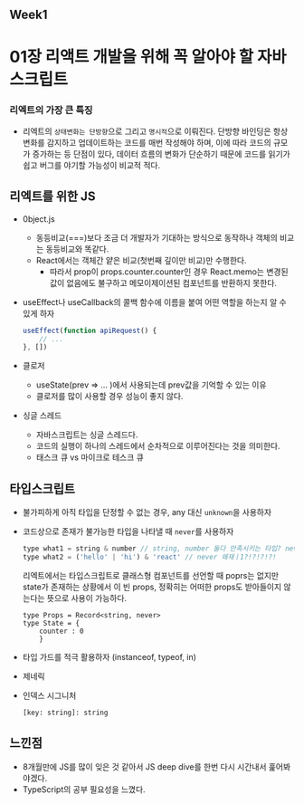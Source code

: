 ## Week1
# 01장 리액트 개발을 위해 꼭 알아야 할 자바스크립트


### 리엑트의 가장 큰 특징

- 리엑트의 `상태변화는 단방향`으로 그리고 `명시적`으로 이뤄진다. 단방향 바인딩은 항상 변화를 감지하고 업데이트하는 코드를 매번 작성해야 하며, 이에 따라 코드의 규모가 증가하는 등 단점이 있다, 데이터 흐름의 변화가 단순하기 때문에 코드를 읽기가 쉽고 버그를 야기할 가능성이 비교적 적다.

## 리엑트를 위한 JS

- 0bject.js
    - 동등비교(===)보다 조금 더 개발자가 기대하는 방식으로 동작하나 객체의 비교는 동등비교와 똑같다.
    - React에서는 객체간 얕은 비교(첫번째 깊이만 비교)만 수행한다.
        - 따라서 prop이 props.counter.counter인 경우 React.memo는 변경된 값이 없음에도 불구하고 메모이제이션된 컴포넌트를 반환하지 못한다.
- useEffect나 useCallback의 콜백 함수에 이름을 붙여 어떤 역할을 하는지 알 수 있게 하자
    
    ```jsx
    useEffect(function apiRequest() {
    	// ...
    }, [])
    ```
    
- 클로저
    - useState(prev ⇒ … )에서 사용되는데 prev값을 기억할 수 있는 이유
    - 클로저를 많이 사용할 경우 성능이 좋지 않다.
- 싱글 스레드
    - 자바스크립트는 싱글 스레드다.
    - 코드의 실행이 하나의 스레드에서 순차적으로 이루어진다는 것을 의미한다.
    - 태스크 큐 vs 마이크로 테스크 큐

## 타입스크립트

- 불가피하게 아직 타입을 단정할 수 없는 경우, any 대신 `unknown`을 사용하자
- 코드상으로 존재가 불가능한 타입을 나타낼 때 `never`를 사용하자
    
    ```jsx
    type what1 = string & number // string, number 둘다 만족시키는 타입? never
    type what2 = ('hello' | 'hi') & 'react' // never 왜재ㅣ1?!?!?!?!
    ```
    
    리엑트에서는 타입스크립트로 클래스형 컴포넌트를 선언할 때 poprs는 없지만 state가 존재하는 상황에서 이 빈 props, 정확히는 어떠한 props도 받아들이지 않는다는 뜻으로 사용이 가능하다.
    
    ```tsx
    type Props = Record<string, never>
    type State = {
    	counter : 0
    	}
    ```
    
- 타입 가드를 적극 활용하자 (instanceof, typeof, in)
- 제네릭
- 인덱스 시그니처
    
    ```bash
    [key: string]: string
    ```
    

## 느낀점

- 8개월만에 JS를 많이 잊은 것 같아서 JS deep dive를 한번 다시 시간내서 훑어봐야겠다.
- TypeScript의 공부 필요성을 느꼈다.
